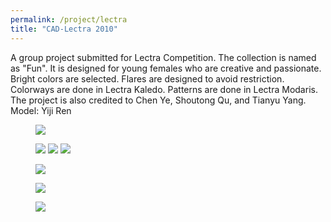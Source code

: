 ```yaml
---
permalink: /project/lectra
title: "CAD-Lectra 2010"
---
```

A group project submitted for Lectra Competition. The collection is named as "Fun". It is designed for young females who are creative and passionate. Bright colors are selected. Flares are designed to avoid restriction. Colorways are done in Lectra Kaledo. Patterns are done in Lectra Modaris.  
The project is also credited to Chen Ye,  Shoutong Qu, and Tianyu Yang. Model: Yiji Ren  
<figure>
  <a href="https://sxia2.github.io/projects_data/cad-lectra/trend.jpg"><img src="https://sxia2.github.io/projects_data/cad-lectra/trend.jpg"></a>
</figure>
<figure class="thrid">
  <a href="https://sxia2.github.io/projects_data/cad-lectra/colorway-1.jpg"><img src="https://sxia2.github.io/projects_data/cad-lectra/colorway-1.jpg"></a>
  <a href="https://sxia2.github.io/projects_data/cad-lectra/colorway-2.jpg"><img src="https://sxia2.github.io/projects_data/cad-lectra/colorway-2.jpg"></a>
  <a href="https://sxia2.github.io/projects_data/cad-lectra/colorway-3.jpg"><img src="https://sxia2.github.io/projects_data/cad-lectra/colorway-3.jpg"></a>
</figure>
<figure>
  <a href="https://sxia2.github.io/projects_data/cad-lectra/pattern.jpg"><img src="https://sxia2.github.io/projects_data/cad-lectra/pattern.jpg"></a>
</figure>
<figure>
  <a href="https://sxia2.github.io/projects_data/cad-lectra/spec.jpg"><img src="https://sxia2.github.io/projects_data/cad-lectra/spec.jpg"></a>
</figure>
<figure>
  <a href="https://sxia2.github.io/projects_data/cad-lectra/final.jpg"><img src="https://sxia2.github.io/projects_data/cad-lectra/final.jpg"></a>
</figure>